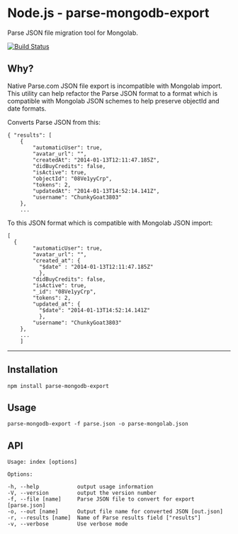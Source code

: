 Node.js - parse-mongodb-export
==============================

Parse JSON file migration tool for Mongolab.

[![Build Status](https://travis-ci.org/moflo/parse-mongodb-export.svg?branch=master)](https://travis-ci.org/moflo/parse-mongodb-export)

Why?
----

Native Parse.com JSON file export is incompatible with Mongolab import. This utility can help refactor the Parse JSON format to a format which is compatible with Mongolab JSON schemes to help preserve objectId and date formats.

Converts Parse JSON from this:

    { "results": [
    	{
            "automaticUser": true,
            "avatar_url": "",
            "createdAt": "2014-01-13T12:11:47.185Z",
            "didBuyCredits": false,
            "isActive": true,
            "objectId": "08Ve1yyCrp",
            "tokens": 2,
            "updatedAt": "2014-01-13T14:52:14.141Z",
            "username": "ChunkyGoat3803"
        },
        ...


To this JSON format which is compatible with Mongolab JSON import:

    [
      {
            "automaticUser": true,
            "avatar_url": "",
            "created_at": {
              "$date" : "2014-01-13T12:11:47.185Z"
              },
            "didBuyCredits": false,
            "isActive": true,
            "_id": "08Ve1yyCrp",
            "tokens": 2,
            "updated_at": {
              "$date": "2014-01-13T14:52:14.141Z"
              },
            "username": "ChunkyGoat3803"
        },
        ...
        ]

___

Installation
------------

    npm install parse-mongodb-export

Usage
-----

    parse-mongodb-export -f parse.json -o parse-mongolab.json


API
---

    Usage: index [options]

    Options:

    -h, --help            output usage information
    -V, --version         output the version number
    -f, --file [name]     Parse JSON file to convert for export [parse.json]
    -o, --out [name]      Output file name for converted JSON [out.json]
    -r, --results [name]  Name of Parse results field ["results"]
    -v, --verbose         Use verbose mode
